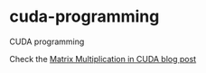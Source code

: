 # cuda-programming
CUDA programming

Check the [Matrix Multiplication in CUDA blog post](https://kharshit.github.io/blog/2024/06/07/matrix-multiplication-cuda)
